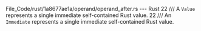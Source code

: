 File_Code/rust/1a8677ae1a/operand/operand_after.rs --- Rust
22 /// A `Value` represents a single immediate self-contained Rust value.                                                                                    22 /// An `Immediate` represents a single immediate self-contained Rust value.

